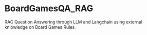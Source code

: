 # BoardGamesQA_RAG

RAG Question Answering through LLM and Langchain using external knlowledge on Board Games Rules.
